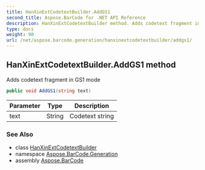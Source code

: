 ```yaml
---
title: HanXinExtCodetextBuilder.AddGS1
second_title: Aspose.BarCode for .NET API Reference
description: HanXinExtCodetextBuilder method. Adds codetext fragment in GS1 mode
type: docs
weight: 90
url: /net/aspose.barcode.generation/hanxinextcodetextbuilder/addgs1/
---
```

## HanXinExtCodetextBuilder.AddGS1 method

Adds codetext fragment in GS1 mode

```csharp
public void AddGS1(string text)
```

| Parameter | Type | Description |
| --- | --- | --- |
| text | String | Codetext string |

### See Also

* class [HanXinExtCodetextBuilder](../)
* namespace [Aspose.BarCode.Generation](../../hanxinextcodetextbuilder/)
* assembly [Aspose.BarCode](../../../)


